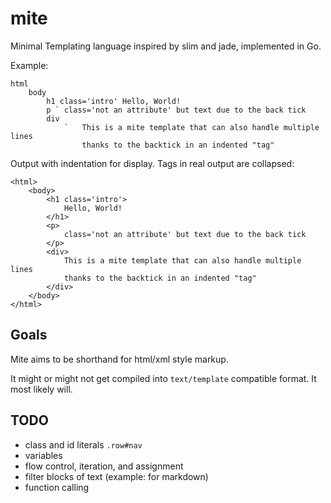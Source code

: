 # mite

Minimal Templating language inspired by slim and jade, implemented in Go.

Example:

    html
        body
            h1 class='intro' Hello, World!
            p ` class='not an attribute' but text due to the back tick
            div
                `	This is a mite template that can also handle multiple lines 
                    thanks to the backtick in an indented "tag"


Output with indentation for display. Tags in real output are collapsed:

    <html>
        <body>
            <h1 class='intro'>
                Hello, World!
            </h1>
            <p>
                class='not an attribute' but text due to the back tick
            </p>
            <div>
                This is a mite template that can also handle multiple lines 
                thanks to the backtick in an indented "tag"
            </div>
        </body>
    </html>

## Goals

Mite aims to be shorthand for html/xml style markup.

It might or might not get compiled into `text/template` compatible format. It
most likely will.

## TODO

- class and id literals `.row#nav`
- variables
- flow control, iteration, and assignment
- filter blocks of text (example: for markdown)
- function calling
